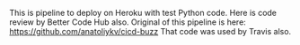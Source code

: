 This is pipeline to deploy on Heroku with test Python code.
Here is code review by Better Code Hub also.
Original of this pipeline is here: https://github.com/anatoliykv/cicd-buzz
That code was used by Travis also.

